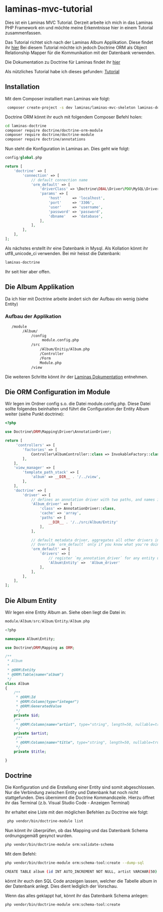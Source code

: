 # laminas-mvc-tutorial

Dies ist ein Laminas MVC Tutorial. Derzeit arbeite ich mich in das Laminas PHP Framework ein und möchte meine Erkenntnisse hier in einem Tutorial zusammenfassen.

Das Tutorial richtet sich nach der Laminas Album Applikation. Diese findet ihr [hier](https://docs.laminas.dev/tutorials/getting-started/overview/)
Bei diesem Tutorial möchte ich jedoch Doctrine ORM als Object Relationship Mapper für die Kommunikation mit der Datenbank verwenden.

Die Dokumentation zu Doctrine für Laminas findet ihr [hier](https://www.doctrine-project.org/projects/doctrine-orm-module/en/5.3/index.html)

Als nützliches Tutorial habe ich dieses gefunden: [Tutorial](https://samsonasik.wordpress.com/2013/04/10/zend-framework-2-generate-doctrine-entities-from-existing-database-using-doctrinemodule-and-doctrineormmodule/)

## Installation

Mit dem Composer installiert man Laminas wie folgt:
```bash
 composer create-project -s dev laminas/laminas-mvc-skeleton laminas-doctrine
```

Doctrine ORM könnt ihr euch mit folgendem Composer Befehl holen:
```bash
cd laminas-doctrine
composer require doctrine/doctrine-orm-module
composer require doctrine/doctrine-module
composer require doctrine/annotations
```
Nun steht die Konfiguration in Laminas an. Dies geht wie folgt:
```php
config/global.php

return [
    'doctrine' => [
        'connection' => [
            // default connection name
            'orm_default' => [
                'driverClass' => \Doctrine\DBAL\Driver\PDO\MySQL\Driver::class,
                'params' => [
                    'host'     => 'localhost',
                    'port'     => '3306',
                    'user'     => 'username',
                    'password' => 'password',
                    'dbname'   => 'database',
                ],
            ],
        ],
    ],
];
```
Als nächstes erstellt ihr eine Datenbank in Mysql. Als Kollation könnt ihr utf8_unicode_ci verwenden.
Bei mir heisst die Datenbank:
```bash
laminas-doctrine
```
Ihr seit hier aber offen.

## Die Album Applikation

Da ich hier mit Doctrine arbeite ändert sich der Aufbau ein wenig (siehe Entity)

### Aufbau der Applikation
```bash
   /module
        /Album/
            /config
                 module.config.php
            /src
                /Album/Enitiy/Album.php
                /Controller
                /Form
                Module.php
            /view
```

Die weiteren Schritte könnt ihr der [Laminas Dokumentation](https://docs.laminas.dev/tutorials/getting-started/modules/) entnehmen.

## Die ORM Configuration im Module
Wir legen im Ordner config s.o. die Datei module.config.php.
Diese Datei sollte folgendes beinhalten und führt die Configuration der Entity Album weiter (siehe Punkt doctrine):

```php
<?php

use Doctrine\ORM\Mapping\Driver\AnnotationDriver;

return [
     'controllers' => [
        'factories' => [
            Controller\AlbumController::class => InvokableFactory::class,
        ],
    ],
    'view_manager' => [
        'template_path_stack' => [
            'album' => __DIR__ . '/../view',
        ],
    ],
    'doctrine' => [
        'driver' => [
            // defines an annotation driver with two paths, and names it `my_annotation_driver`
            'Album_driver' => [
                'class' => AnnotationDriver::class,
                'cache' => 'array',
                'paths' => [
                    __DIR__ . '/../src/Album/Entity'
                ],
            ],

            // default metadata driver, aggregates all other drivers into a single one.
            // Override `orm_default` only if you know what you're doing
            'orm_default' => [
                'drivers' => [
                    // register `my_annotation_driver` for any entity under namespace `My\Namespace`
                    'Album\Entity' =>  'Album_driver'
                ],
            ],
        ],
    ],
];
```

## Die Album Entity
Wir legen eine Entity Album an. Siehe oben liegt die Datei in:
```php
module/Album/src/Album/Entity/Album.php

<?php

namespace Album\Entity;

use Doctrine\ORM\Mapping as ORM;

/**
 * Album 
 * 
 * @ORM\Entity
 * @ORM\Table(name="album")
 */
class Album
{
    /**
     * @ORM\Id
     * @ORM\Column(type="integer")
     * @ORM\GeneratedValue
     */
    private $id;
    /**
     * @ORM\Column(name="artist", type="string", length=50, nullable=true)
     */
    private $artist;
     /**
     * @ORM\Column(name="title", type="string", length=50, nullable=true)
     */
    private $title;

}
```

## Doctrine
Die Konfiguration und die Erstellung einer Entity sind somit abgeschlossen. Nur die Verbindung zwischen Entity und Datenbank hat noch nicht stattgefunden.
Dies übernimmt die Doctrine Kommandozeile. Hierzu öffnet ihr das Terminal (z.b. Visual Studio Code - Anzeigen Terminal) 

Ihr erhaltet eine Liste mit den möglichen Befehlen zu Doctrine wie folgt:
```bash
 php vendor/bin/doctrine-module list
```
Nun könnt ihr überprüfen, ob das Mapping und das Datenbank Schema ordnungsgemäß gesynct wurden.
```bash
php vendor/bin/doctrine-module orm:validate-schema
```
Mit dem Befehl:
```bash
php vendor/bin/doctrine-module orm:schema-tool:create --dump-sql

CREATE TABLE album (id INT AUTO_INCREMENT NOT NULL, artist VARCHAR(50) DEFAULT NULL, title VARCHAR(50) DEFAULT NULL, PRIMARY KEY(id)) DEFAULT CHARACTER SET utf8 COLLATE `utf8_unicode_ci` ENGINE = InnoDB;
```
könnt ihr euch den SQL Code anzeigen lassen, welcher die Tabelle album in der Datenbank anlegt. Dies dient lediglich der Vorschau.

Wenn das alles geklappt hat, könnt ihr das Datenbank Schema anlegen:
```bash
php vendor/bin/doctrine-module orm:schema-tool:create
```
